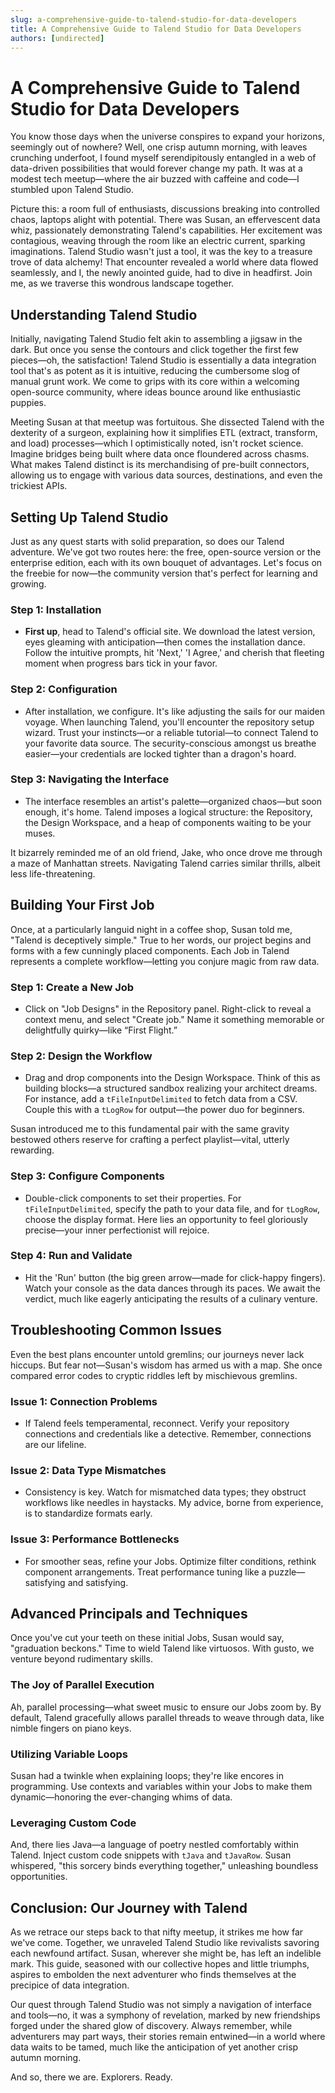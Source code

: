 ```yaml
---
slug: a-comprehensive-guide-to-talend-studio-for-data-developers
title: A Comprehensive Guide to Talend Studio for Data Developers
authors: [undirected]
---
```



# A Comprehensive Guide to Talend Studio for Data Developers

You know those days when the universe conspires to expand your horizons, seemingly out of nowhere? Well, one crisp autumn morning, with leaves crunching underfoot, I found myself serendipitously entangled in a web of data-driven possibilities that would forever change my path. It was at a modest tech meetup—where the air buzzed with caffeine and code—I stumbled upon Talend Studio.

Picture this: a room full of enthusiasts, discussions breaking into controlled chaos, laptops alight with potential. There was Susan, an effervescent data whiz, passionately demonstrating Talend's capabilities. Her excitement was contagious, weaving through the room like an electric current, sparking imaginations. Talend Studio wasn't just a tool, it was the key to a treasure trove of data alchemy! That encounter revealed a world where data flowed seamlessly, and I, the newly anointed guide, had to dive in headfirst. Join me, as we traverse this wondrous landscape together.

## Understanding Talend Studio

Initially, navigating Talend Studio felt akin to assembling a jigsaw in the dark. But once you sense the contours and click together the first few pieces—oh, the satisfaction! Talend Studio is essentially a data integration tool that's as potent as it is intuitive, reducing the cumbersome slog of manual grunt work. We come to grips with its core within a welcoming open-source community, where ideas bounce around like enthusiastic puppies.

Meeting Susan at that meetup was fortuitous. She dissected Talend with the dexterity of a surgeon, explaining how it simplifies ETL (extract, transform, and load) processes—which I optimistically noted, isn't rocket science. Imagine bridges being built where data once floundered across chasms. What makes Talend distinct is its merchandising of pre-built connectors, allowing us to engage with various data sources, destinations, and even the trickiest APIs.

## Setting Up Talend Studio

Just as any quest starts with solid preparation, so does our Talend adventure. We've got two routes here: the free, open-source version or the enterprise edition, each with its own bouquet of advantages. Let's focus on the freebie for now—the community version that's perfect for learning and growing.

### Step 1: Installation

- **First up**, head to Talend's official site. We download the latest version, eyes gleaming with anticipation—then comes the installation dance. Follow the intuitive prompts, hit 'Next,' 'I Agree,' and cherish that fleeting moment when progress bars tick in your favor.

### Step 2: Configuration

- After installation, we configure. It's like adjusting the sails for our maiden voyage. When launching Talend, you'll encounter the repository setup wizard. Trust your instincts—or a reliable tutorial—to connect Talend to your favorite data source. The security-conscious amongst us breathe easier—your credentials are locked tighter than a dragon's hoard.

### Step 3: Navigating the Interface

- The interface resembles an artist's palette—organized chaos—but soon enough, it's home. Talend imposes a logical structure: the Repository, the Design Workspace, and a heap of components waiting to be your muses. 

It bizarrely reminded me of an old friend, Jake, who once drove me through a maze of Manhattan streets. Navigating Talend carries similar thrills, albeit less life-threatening.

## Building Your First Job

Once, at a particularly languid night in a coffee shop, Susan told me, "Talend is deceptively simple." True to her words, our project begins and forms with a few cunningly placed components. Each Job in Talend represents a complete workflow—letting you conjure magic from raw data.

### Step 1: Create a New Job

- Click on "Job Designs" in the Repository panel. Right-click to reveal a context menu, and select "Create job." Name it something memorable or delightfully quirky—like “First Flight.”

### Step 2: Design the Workflow

- Drag and drop components into the Design Workspace. Think of this as building blocks—a structured sandbox realizing your architect dreams. For instance, add a `tFileInputDelimited` to fetch data from a CSV. Couple this with a `tLogRow` for output—the power duo for beginners.

Susan introduced me to this fundamental pair with the same gravity bestowed others reserve for crafting a perfect playlist—vital, utterly rewarding.

### Step 3: Configure Components

- Double-click components to set their properties. For `tFileInputDelimited`, specify the path to your data file, and for `tLogRow`, choose the display format. Here lies an opportunity to feel gloriously precise—your inner perfectionist will rejoice.

### Step 4: Run and Validate

- Hit the 'Run' button (the big green arrow—made for click-happy fingers). Watch your console as the data dances through its paces. We await the verdict, much like eagerly anticipating the results of a culinary venture.

## Troubleshooting Common Issues

Even the best plans encounter untold gremlins; our journeys never lack hiccups. But fear not—Susan's wisdom has armed us with a map. She once compared error codes to cryptic riddles left by mischievous gremlins. 

### Issue 1: Connection Problems

- If Talend feels temperamental, reconnect. Verify your repository connections and credentials like a detective. Remember, connections are our lifeline.

### Issue 2: Data Type Mismatches

- Consistency is key. Watch for mismatched data types; they obstruct workflows like needles in haystacks. My advice, borne from experience, is to standardize formats early.

### Issue 3: Performance Bottlenecks

- For smoother seas, refine your Jobs. Optimize filter conditions, rethink component arrangements. Treat performance tuning like a puzzle—satisfying and satisfying.

## Advanced Principals and Techniques 

Once you've cut your teeth on these initial Jobs, Susan would say, "graduation beckons." Time to wield Talend like virtuosos. With gusto, we venture beyond rudimentary skills.

### The Joy of Parallel Execution

Ah, parallel processing—what sweet music to ensure our Jobs zoom by. By default, Talend gracefully allows parallel threads to weave through data, like nimble fingers on piano keys. 

### Utilizing Variable Loops

Susan had a twinkle when explaining loops; they're like encores in programming. Use contexts and variables within your Jobs to make them dynamic—honoring the ever-changing whims of data. 

### Leveraging Custom Code

And, there lies Java—a language of poetry nestled comfortably within Talend. Inject custom code snippets with `tJava` and `tJavaRow`. Susan whispered, "this sorcery binds everything together," unleashing boundless opportunities.

## Conclusion: Our Journey with Talend

As we retrace our steps back to that nifty meetup, it strikes me how far we've come. Together, we unraveled Talend Studio like revivalists savoring each newfound artifact. Susan, wherever she might be, has left an indelible mark. This guide, seasoned with our collective hopes and little triumphs, aspires to embolden the next adventurer who finds themselves at the precipice of data integration.

Our quest through Talend Studio was not simply a navigation of interface and tools—no, it was a symphony of revelation, marked by new friendships forged under the shared glow of discovery. Always remember, while adventurers may part ways, their stories remain entwined—in a world where data waits to be tamed, much like the anticipation of yet another crisp autumn morning.

And so, there we are. Explorers. Ready.